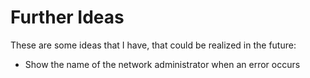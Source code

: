 # Further Ideas
These are some ideas that I have, that could be realized in the future:
- Show the name of the network administrator when an error occurs
